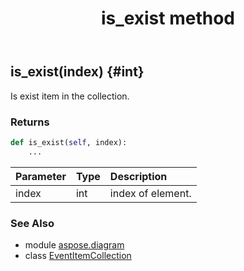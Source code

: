 ﻿---
title: is_exist method
second_title: Aspose.Diagram for Python via .NET API References
description: 
type: docs
weight: 40
url: /python-net/aspose.diagram/eventitemcollection/is_exist/
is_root: false
---

## is_exist(index) {#int}

Is exist item in the collection.

### Returns 





```python
def is_exist(self, index):
    ...
```


| Parameter | Type | Description |
| :- | :- | :- |
| index | int | index of element. |



### See Also
* module [aspose.diagram](../../)
* class [EventItemCollection](/diagram/python-net/aspose.diagram/eventitemcollection)
